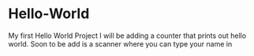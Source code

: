 # Hello-World
My first Hello World Project
I will be adding a counter that prints out hello world.
Soon to be add is a scanner where you can type your name in
